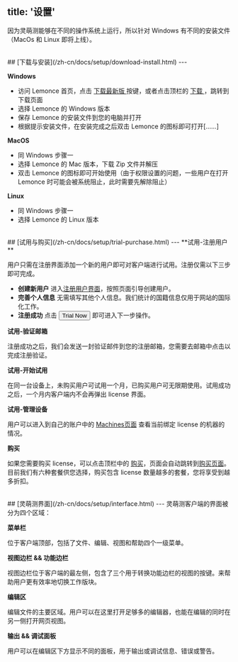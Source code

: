 title: '设置'
---
因为灵萌测能够在不同的操作系统上运行，所以针对 Windows 有不同的安装文件（MacOs 和 Linux 即将上线）。

<br/>
## [下载与安装](/zh-cn/docs/setup/download-install.html)
---

**Windows**

- 访问 Lemonce 首页，点击 <a class="btn-teal" href="https://license.lemonce.com:8082/#/download">下载最新版 </a> 按键，或者点击顶栏的 <a class="btn-black" href="https://license.lemonce.com:8082/#/download"> 下载 </a>，跳转到下载页面
- 选择 Lemonce 的 Windows 版本
- 保存 Lemonce 的安装文件到您的电脑并打开
- 根据提示安装文件，在安装完成之后双击 Lemonce 的图标即可打开[……]

**MacOS**

- 同 Windows 步骤一
- 选择 Lemonce 的 Mac 版本，下载 Zip 文件并解压
- 双击 Lemonce 的图标即可开始使用（由于权限设置的问题，一些用户在打开 Lemonce 时可能会被系统阻止，此时需要先解除阻止）

**Linux** 

- 同 Windows 步骤一
- 选择 Lemonce 的 Linux 版本

<br/>
## [试用与购买](/zh-cn/docs/setup/trial-purchase.html)
---
**试用-注册用户**

用户只需在注册界面添加一个新的用户即可对客户端进行试用。注册仅需以下三步即可完成。

- **创建新用户** 进入[注册用户界面](https://license.lemonce.com/#/register)，按照页面引导创建用户。
- **完善个人信息** 无需填写其他个人信息。我们统计的国籍信息仅用于网站的国际化工作。
- **注册成功** 点击 <button class="btn-success">Trial Now</button> 即可进入下一步操作。

**试用-验证邮箱**

注册成功之后，我们会发送一封验证邮件到您的注册邮箱，您需要去邮箱中点击以完成注册验证。

**试用-开始试用**

在同一台设备上，未购买用户可试用一个月，已购买用户可无限期使用。试用成功之后，一个月内客户端内不会再弹出 license 界面。

**试用-管理设备**

用户可以进入到自己的账户中的  [Machines页面](https://license.lemonce.com/#/machine) 查看当前绑定 license 的机器的情况。

**购买**

如果您需要购买 license，可以点击顶栏中的 <a class="btn-black" href="https://license.lemonce.com:8082/#/product/lemonce" >购买</a>，页面会自动跳转到[购买页面](https://license.lemonce.com:8082/#/product/lemonce)。目前我们有六种套餐供您选择，购买包含 license 数量越多的套餐，您将享受到越多折扣。

<br/>
## [灵萌测界面](/zh-cn/docs/setup/interface.html)
---
灵萌测客户端的界面被分为四个区域：

**菜单栏** 

位于客户端顶部，包括了文件、编辑、视图和帮助四个一级菜单。

**视图边栏 && 功能边栏** 

视图边栏位于客户端的最左侧，包含了三个用于转换功能边栏的视图的按键。来帮助用户更有效率地切换工作版块。

**编辑区** 

编辑文件的主要区域。用户可以在这里打开足够多的编辑器，也能在编辑的同时在另一侧打开网页视图。

**输出 && 调试面板** 

用户可以在编辑区下方显示不同的面板，用于输出或调试信息、错误或警告。